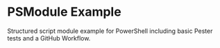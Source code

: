 # PSModule Example

Structured script module example for PowerShell including basic Pester tests and a GitHub Workflow.
